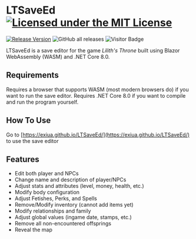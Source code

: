 # LTSaveEd [![Licensed under the MIT License](https://img.shields.io/badge/License-MIT-blue.svg)](https://github.com/Exiua/LTSaveEd/blob/master/LICENSE)
[![Release Version](https://img.shields.io/github/v/release/Exiua/LTSaveEd?include_prereleases)](https://github.com/Exiua/LTSaveEd/releases) ![GitHub all releases](https://img.shields.io/github/downloads/Exiua/LTSaveEd/total) ![Visitor Badge](https://visitor-badge.laobi.icu/badge?page_id=Exiua.LTSaveEd&format=true&query_only=true)

LTSaveEd is a save editor for the game _Lilith's Throne_ built using Blazor WebAssembly (WASM) and .NET Core 8.0.

## Requirements

Requires a browser that supports WASM (most modern browsers do) if you want to run the save editor. Requires .NET Core 8.0
if you want to compile and run the program yourself.

## How To Use

Go to [https://exiua.github.io/LTSaveEd/](https://exiua.github.io/LTSaveEd/) to use the save editor

## Features
- Edit both player and NPCs
- Change name and description of player/NPCs
- Adjust stats and attributes (level, money, health, etc.)
- Modify body configuration
- Adjust Fetishes, Perks, and Spells
- Remove/Modify inventory (cannot add items yet)
- Modify relationships and family
- Adjust global values (ingame date, stamps, etc.)
- Remove all non-encountered offsprings
- Reveal the map
